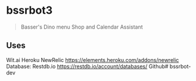 # bssrbot3

> Basser's Dino menu Shop and Calendar Assistant

## Uses

Wit.ai
Heroku
	NewRelic https://elements.heroku.com/addons/newrelic
Database: Restdb.io https://restdb.io/account/databases/
Github# bssrbot-dev
